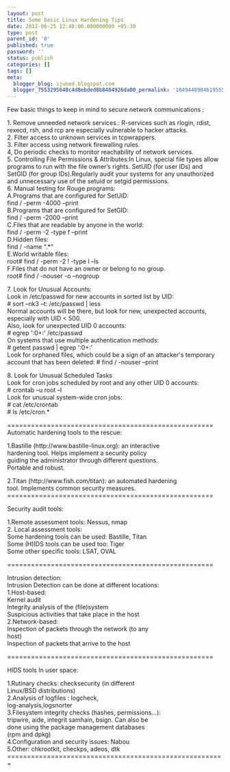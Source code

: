 ```yaml
---
layout: post
title: Some basic Linux Hardening Tips
date: 2012-06-25 12:48:00.000000000 +05:30
type: post
parent_id: '0'
published: true
password: ''
status: publish
categories: []
tags: []
meta:
  blogger_blog: ijuned.blogspot.com
  blogger_7553295648c4d8ebded8b8484926da00_permalink: '18494489846195555'
---
```

<div dir="ltr" style="text-align:left;">
<div>Few basic things to keep in mind to secure network communications :</p>
<p>1. Remove unneeded <span class="IL_AD" id="IL_AD4">network services<span class="IL_AD_ICON"></span></span>.: R-services such as rlogin, rdist, rexecd, rsh, and rcp are especially vulnerable to hacker attacks.<br />2. Filter access to unknown services in tcpwrappers.<br />3. Filter access using network firewalling rules.<br />4, Do periodic checks to monitor reachability of network services.<br />5.  Controlling File Permissions &amp; Attributes:In Linux, special file  types allow programs to run with the file owner’s rights. SetUID (for  user IDs) and SetGID (for group IDs).Regularly audit <span class="IL_AD" id="IL_AD12">your systems<span class="IL_AD_ICON"></span></span> for any unauthorized and unnecessary use of the setuid or setgid permissions.<br />6. <span class="IL_AD" id="IL_AD9">Manual<span class="IL_AD_ICON"></span></span> testing for Rouge programs:<br />A.Programs that are configured for SetUID:<br />find / -perm -4000 –print<br />B.Programs that are configured for SetGID:<br />find / -perm -2000 –print<br />C.Files that are readable by anyone in the world:<br />find / -perm -2 -type f –print<br />D.Hidden files:<br />find / -name “.*”<br />E.World writable files:<br />root# find / -perm -2 ! -type l –ls<br />F.Files that do not have an owner or belong to no group.<br />root# find / -nouser -o –nogroup</p>
<p>7. Look for Unusual Accounts:<br />Look in /etc/passwd for new accounts in sorted list by UID:<br /># sort –nk3 –t: /etc/passwd | less<br />Normal accounts will be there, but look for new, unexpected accounts, especially with UID &lt; 500.<br />Also, look for unexpected UID 0 accounts:<br /># egrep ':0+:' /etc/passwd<br />On systems that use multiple authentication methods:<br /># getent passwd | egrep ':0+:'<br />Look for orphaned files, which could be a sign of an attacker's temporary account that has been deleted: # find / -nouser –print</p>
<p>8. Look for Unusual Scheduled Tasks<br />Look for cron jobs scheduled by root and any other UID 0 accounts:<br /># <span class="IL_AD" id="IL_AD1">crontab<span class="IL_AD_ICON"></span></span> –u root –l<br />Look for unusual system-wide cron jobs:<br /># cat /etc/crontab<br /># ls /etc/cron.*</p>
<p>====================================================<br /><span class="IL_AD" id="IL_AD10">Automatic<span class="IL_AD_ICON"></span></span> hardening tools to the rescue:</p>
<p>1.Bastille (http://www.bastille-linux.org): an interactive<br />hardening tool. Helps implement a security policy<br />guiding the administrator through different <span class="IL_AD" id="IL_AD7">questions<span class="IL_AD_ICON"></span></span>.<br />Portable and robust.</p>
<p>2.Titan (http://www.fish.com/titan): an automated hardening<br />tool. Implements common <span class="IL_AD" id="IL_AD8">security measures<span class="IL_AD_ICON"></span></span>.<br />====================================================</p>
<p>Security audit tools:</p>
<p>1.Remote <span class="IL_AD" id="IL_AD6">assessment<span class="IL_AD_ICON"></span></span> tools: Nessus, nmap<br />2. Local assessment tools:<br />Some hardening tools can be used: Bastille, Titan<br />Some (H)IDS tools can be used too: Tiger<br />Some other specific tools: LSAT, OVAL</p>
<p>====================================================</p>
<p><span class="IL_AD" id="IL_AD3">Intrusion detection<span class="IL_AD_ICON"></span></span>:<br />Intrusion Detection can be done at different locations:<br />1.Host-based:<br />Kernel audit<br />Integrity analysis of the (file)system<br />Suspicious activities that take place in the host<br />2.Network-based:<br /><span class="IL_AD" id="IL_AD2">Inspection<span class="IL_AD_ICON"></span></span> of packets through <span class="IL_AD" id="IL_AD11">the network<span class="IL_AD_ICON"></span></span> (to any<br />host)<br />Inspection of packets that arrive to the host</p>
<p>====================================================</p>
<p>HIDS tools In user space:</p>
<p>1.Rutinary checks: checksecurity (in different<br />Linux/BSD <span class="IL_AD" id="IL_AD5">distributions<span class="IL_AD_ICON"></span></span>)<br />2.Analysis of logfiles : logcheck,<br />log-analysis,logsnorter<br />3.Filesystem integrity checks (hashes, permissions...):<br />tripwire, aide, integrit samhain, bsign. Can also be<br />done using the package management databases<br />(rpm and dpkg)<br />4.Configuration and security issues: Nabou<br />5.Other: chkrootkit, checkps, adeos, dtk<br />======================================================= </div>
</div>
